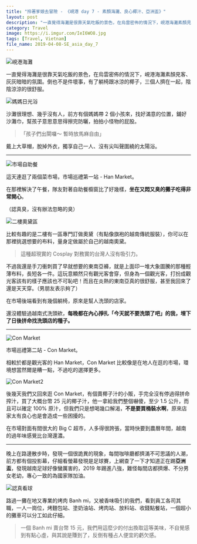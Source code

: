 ```yaml
---
title: "拎著爹娘去冒險 - 《峴港 day 7 - 素顏海灘、良心椰汁、亞洲盃》"
layout: post
description: "一直覺得海灘是很靠天氣吃飯的景色，在烏雲密佈的情況下，峴港海灘素顏見客、灰灰暗暗的氛圍。倒也不是件壞事，有了躺椅跟冰涼的椰子，三個人擠在一起，陰陰涼涼的很舒服。"
category: Travel
image: https://i.imgur.com/IeI6WO8.jpg
tags: [Travel, Vietnam]
file_name: 2019-04-08-SE_asia_day_7
---
```



![峴港海灘](https://i.imgur.com/yh3Xi9x.jpg)

一直覺得海灘是很靠天氣吃飯的景色，在烏雲密佈的情況下，峴港海灘素顏見客、灰灰暗暗的氛圍。倒也不是件壞事，有了躺椅跟冰涼的椰子，三個人擠在一起，陰陰涼涼的很舒服。

![媽媽日光浴](https://i.imgur.com/2uZorUa.jpg)

沙灘很理想、幾乎沒有人，前方有個媽媽帶 2 個小孩來，找好滿意的位置，鋪好沙灘巾，幫孩子意思意思得擦完防曬，拍拍小怪物的屁股。

>「孩子們出閘囉～ 暫時放馬麻自由」

戴上大草帽，脫掉外衣，獨享自己一人、沒有尖叫聲圍繞的太陽浴。

---

![市場自助餐](https://i.imgur.com/GPlbc1c.jpg)

這天連逛了兩個菜市場，市場巡禮第一站 - Han Market。

在那裡解決了午餐，隊友對著自助餐櫥窗比了好幾樣，**坐在又悶又臭的攤子吃得非常開心**。

（認真臭，沒有辦法忽略的臭）

![二樓奧黛區](https://i.imgur.com/ySNHiTw.jpg)


比較有趣的是二樓有一區專門訂做奧黛（有點像旗袍的越南傳統服裝），你可以在那裡挑選想要的布料，量身定做屬於自己的越南奧黛。

> 這種超現實的 Cosplay 對務實的台灣人沒有吸引力。

不過我還是手刀衝刺買了早就想要的東南亞褲，就是上面印一堆大象圖騰的那種輕薄布料，長短各一件。這玩意顯然只有觀光客會穿，但身為一個觀光客，打扮成觀光客該有的樣子應該也不可恥吧！而且在炎熱的東南亞真的很舒服，甚至我回來了還是天天穿。（男朋友表示夠了）

在市場後端看到有幾個躺椅，原來是幫人洗頭的店家。

還沒體驗過越南式洗頭欸，**每晚都在內心掙扎「今天就不要洗頭了吧」的我，埋下了日後拼命找洗頭店的種子。**

---

![Con Market](https://i.imgur.com/7zJ42t3.jpg)


市場巡禮第二站 - Con Market。

相較於都是觀光客的 Han Market，Con Market 比較像是在地人在逛的市場，環境想當然爾是糟一點，不過吃的選擇更多。

![Con Market2](https://i.imgur.com/NifeNVo.jpg)

後幾天我們又回來逛 Con Market，有個賣椰子汁的小販，手完全沒有停過得拼命搾汁，買了大概台幣 25 元的椰子汁，他一拿給我們整個嚇傻，至少 1.5 公升，而且可以確定 100% 原汁，但我們只是想喝幾口解渴，**不是要買桶裝水啊**，原來店家太有良心也是會造成一些困擾的。

在市場對面有間很大的 Big C 超市，人多得很誇張，當時快要到農曆年間，越南的過年味感覺比台灣還濃。

---

晚上在路邊散步時，發現一個很詭異的現象，每間咖啡廳都擠滿不可思議的人潮，前方都有個投影幕，仔細看螢幕發現是足球賽，上網查了一下才知道正在踢**亞洲盃**，發現越南足球好像蠻厲害的，2019 年踢進八強，難怪每間店都擠爆、不分男女老幼，專心一致的為國家隊加油。

![認真看球](https://i.imgur.com/yfdCj0C.jpg)

路過一攤在地又專業的烤肉 Banh mi，又被香味吸引的我們，看到員工各司其職，一人一崗位，烤麵包站、塗奶油站、烤肉站、放料站、收錢點餐站，一個超小的攤車可以分工如此仔細。

> 一個 Banh mi 賣台幣 15 元，我們用這麼少的付出換取這等美味，不自覺感到有點心虛，與其說是賺到了，反倒有種占人便宜的虧欠感。

